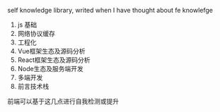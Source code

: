 self knowledge library, writed when I have thought about fe knowlefge

1. js 基础
2. 网络协议缓存
3. 工程化
4. Vue框架生态及源码分析
5. React框架生态及源码分析
6. Node生态及服务端开发
7. 多端开发
8. 前言技术栈

前端可以基于这几点进行自我检测或提升